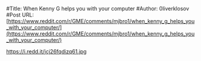 #Title: When Kenny G helps you with your computer
#Author: 0liverklosov
#Post URL: [https://www.reddit.com/r/GME/comments/mjbro1/when_kenny_g_helps_you_with_your_computer/](https://www.reddit.com/r/GME/comments/mjbro1/when_kenny_g_helps_you_with_your_computer/)


https://i.redd.it/jcj26fqdizq61.jpg